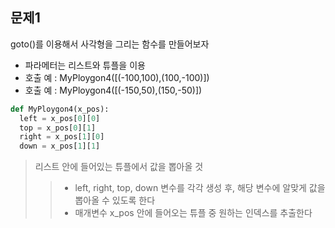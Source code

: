 ## 문제1
goto()를 이용해서 사각형을 그리는 함수를 만들어보자
- 파라메터는 리스트와 튜플을 이용
- 호출 예 : MyPloygon4([(-100,100),(100,-100)])
- 호출 예 : MyPloygon4([(-150,50),(150,-50)])

```python
def MyPloygon4(x_pos):
  left = x_pos[0][0]
  top = x_pos[0][1]
  right = x_pos[1][0]
  down = x_pos[1][1] 
```

> 리스트 안에 들어있는 튜플에서 값을 뽑아올 것
>> - left, right, top, down 변수를 각각 생성 후, 해당 변수에 알맞게 값을 뽑아올 수 있도록 한다
>> - 매개변수 x_pos 안에 들어오는 튜플 중 원하는 인덱스를 추출한다
